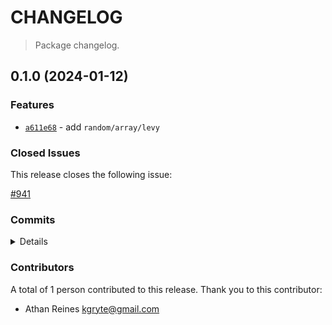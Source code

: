 # CHANGELOG

> Package changelog.

## 0.1.0 (2024-01-12)

### Features

-   [`a611e68`](https://github.com/stdlib-js/stdlib/commit/a611e68b61b381fa903ba5f0d6e5d044c871d7ed) - add `random/array/levy`

### Closed Issues

This release closes the following issue:

[#941](https://github.com/stdlib-js/stdlib/issues/941)

### Commits

<details>

-   [`e99e4bc`](https://github.com/stdlib-js/stdlib/commit/e99e4bc77b1f24bf17daa3c4e38240e3ecf4f2ae) - **docs:** update related packages *(by Athan Reines)*
-   [`a611e68`](https://github.com/stdlib-js/stdlib/commit/a611e68b61b381fa903ba5f0d6e5d044c871d7ed) - **feat:** add `random/array/levy` *(by Athan Reines)*

</details>

### Contributors

A total of 1 person contributed to this release. Thank you to this contributor:

-   Athan Reines <kgryte@gmail.com>
